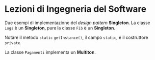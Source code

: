 # Lezioni di Ingegneria del Software

Due esempi di implementazione del *design pattern* **Singleton**. La classe `Logs` è un **Singleton**, pure la classe `Fib` è un **Singleton**.

Notare il metodo `static` `getInstance()`, il campo `static`, e il costruttore `private`.

La classe `Pagamenti` implementa un **Multiton**.
